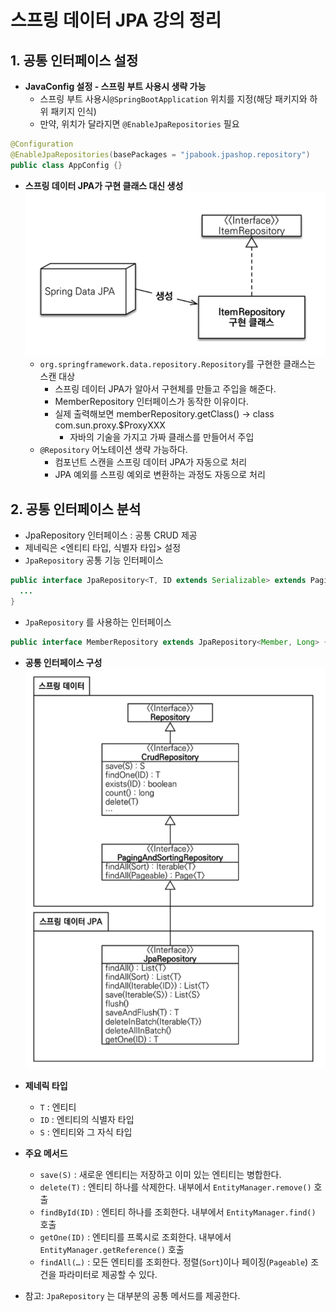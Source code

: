 # 스프링 데이터 JPA 강의 정리

## 1. 공통 인터페이스 설정
- **JavaConfig 설정 - 스프링 부트 사용시 생략 가능**
  - 스프링 부트 사용시`@SpringBootApplication` 위치를 지정(해당 패키지와 하위 패키지 인식)
  - 만약, 위치가 달라지면 `@EnableJpaRepositories` 필요
```java
@Configuration
@EnableJpaRepositories(basePackages = "jpabook.jpashop.repository")
public class AppConfig {}
```

- **스프링 데이터 JPA가 구현 클래스 대신 생성**
![spring_data_jpa.png](image/spring_data_jpa.png)
  - `org.springframework.data.repository.Repository`를 구현한 클래스는 스캔 대상
    - 스프링 데이터 JPA가 알아서 구현체를 만들고 주입을 해준다.
    - MemberRepository 인터페이스가 동작한 이유이다.
    - 실제 출력해보면 memberRepository.getClass() -> class com.sun.proxy.$ProxyXXX
      - 자바의 기술을 가지고 가짜 클래스를 만들어서 주입
  - `@Repository` 어노테이션 생략 가능하다.
    - 컴포넌트 스캔을 스프링 데이터 JPA가 자동으로 처리
    - JPA 예외를 스프링 예외로 변환하는 과정도 자동으로 처리

## 2. 공통 인터페이스 분석
- JpaRepository 인터페이스 : 공통 CRUD 제공
- 제네릭은 <엔티티 타입, 식별자 타입> 설정
- `JpaRepository` 공통 기능 인터페이스
~~~ java
public interface JpaRepository<T, ID extends Serializable> extends PagingAndSortingRepository<T, ID> {
  ...
}
~~~

- `JpaRepository` 를 사용하는 인터페이스
~~~ java
public interface MemberRepository extends JpaRepository<Member, Long> {}
~~~

- **공통 인터페이스 구성**
![spring_data_and_jpa_interface.png](image/spring_data_and_jpa_interface.png)

- **제네릭 타입**
  - `T` : 엔티티
  - `ID` : 엔티티의 식별자 타입
  - `S` : 엔티티와 그 자식 타입
- **주요 메서드**
  - `save(S)` : 새로운 엔티티는 저장하고 이미 있는 엔티티는 병합한다.
  - `delete(T)` : 엔티티 하나를 삭제한다. 내부에서 `EntityManager.remove()` 호출
  - `findById(ID)` : 엔티티 하나를 조회한다. 내부에서 `EntityManager.find()` 호출
  - `getOne(ID)` : 엔티티를 프록시로 조회한다. 내부에서 `EntityManager.getReference()` 호출
  - `findAll(…)` : 모든 엔티티를 조회한다. 정렬(`Sort`)이나 페이징(`Pageable`) 조건을 파라미터로 제공할 수 있다.
  
- 참고: `JpaRepository` 는 대부분의 공통 메서드를 제공한다.